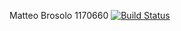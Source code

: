 Matteo Brosolo 1170660 [![Build Status](https://travis-ci.org/MatBros/ConsegnaTOS.svg?branch=master)](https://travis-ci.org/MatBros/ConsegnaTOS)
